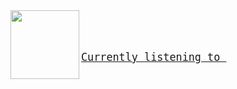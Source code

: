 

<img align="left" width="110" height="110" src="https:&#x2F;&#x2F;lastfm.freetls.fastly.net&#x2F;i&#x2F;u&#x2F;174s&#x2F;726cd5d722886758f79eddac6c3249d8.jpg">


<big><pre>


[Currently listening to ](https://google.com)
</pre></big>
